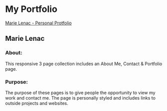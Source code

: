 # My Portfolio

[Marie Lenac - Personal Protfolio](https://malicemarie.github.io/MyPortfolio/)

## Marie Lenac

### About:

This responsive 3 page collection includes an About Me, Contact & Portfolio page.

### Purpose:

The purpose of these pages is to give people the opportunity to view my work and contact me. The page is personally styled and includes links to outside projects and websites.
